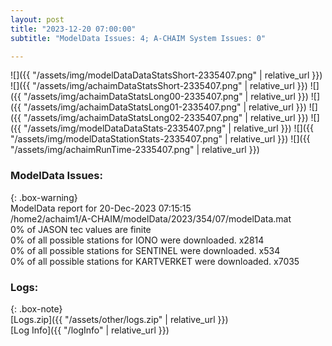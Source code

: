 ```yaml
---
layout: post
title: "2023-12-20 07:00:00"
subtitle: "ModelData Issues: 4; A-CHAIM System Issues: 0"

---
```


![]({{ "/assets/img/modelDataDataStatsShort-2335407.png" | relative_url }})
![]({{ "/assets/img/achaimDataStatsShort-2335407.png" | relative_url }})
![]({{ "/assets/img/achaimDataStatsLong00-2335407.png" | relative_url }})
![]({{ "/assets/img/achaimDataStatsLong01-2335407.png" | relative_url }})
![]({{ "/assets/img/achaimDataStatsLong02-2335407.png" | relative_url }})
![]({{ "/assets/img/modelDataDataStats-2335407.png" | relative_url }})
![]({{ "/assets/img/modelDataStationStats-2335407.png" | relative_url }})
![]({{ "/assets/img/achaimRunTime-2335407.png" | relative_url }})


### ModelData Issues:  
  
{: .box-warning}  
 ModelData report for 20-Dec-2023 07:15:15   
 /home2/achaim1/A-CHAIM/modelData/2023/354/07/modelData.mat   
 0% of JASON tec values are finite   
 0% of all possible stations for IONO were downloaded. x2814   
 0% of all possible stations for SENTINEL were downloaded. x534   
 0% of all possible stations for KARTVERKET were downloaded. x7035   
  


### Logs:  
  
{: .box-note}  
[Logs.zip]({{ "/assets/other/logs.zip" | relative_url }})  
[Log Info]({{ "/logInfo" | relative_url }})  

